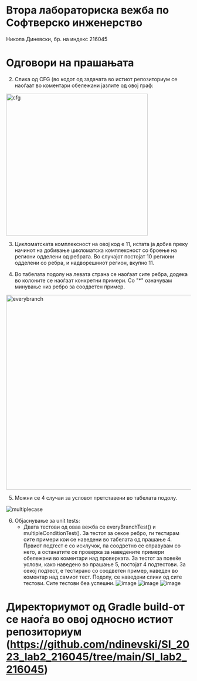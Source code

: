 # Втора лабораториска вежба по Софтверско инженерство
Никола Диневски, бр. на индекс 216045

# Одговори на прашањата

2. Слика од CFG (во кодот од задачата во истиот репозиториум се наоѓаат во коментари обележани јазлите од овој граф:
<img width="386" alt="cfg" src="https://github.com/ndinevski/SI_2023_lab2_216045/assets/61565298/aed7e44f-5198-44ba-b788-79e4ad4e8477">

3. Цикломатската комплексност на овој код е 11, истата ја добив преку начинот на добивање цикломатска комплексност со броење на региони 
   одделени од ребрата. Во случајот постојат 10 региони одделени со ребра, и надворешниот регион, вкупно 11.
   
4. Во табелата подолу на левата страна се наоѓаат сите ребра, додека во колоните се наоѓаат конкретни примери. Со "\*" означувам минување низ ребро за соодветен пример.
<img width="529" alt="everybranch" src="https://github.com/ndinevski/SI_2023_lab2_216045/assets/61565298/a34ee72c-e531-4692-a257-fb279c755c2b">

5. Можни се 4 случаи за условот претставени во табелата подолу.

![multiplecase](https://github.com/ndinevski/SI_2023_lab2_216045/assets/61565298/d7746545-ed13-4879-95bd-2f74b3d83eed)

6. Објаснување за unit tests:
   - Двата тестови од оваа вежба се everyBranchTest() и multipleConditionTest(). За тестот за секое ребро, ги тестирам сите примери кои се наведени во
     табелата од прашање 4. Првиот подтест е со исклучок, па соодветно се справувам со него, а останатите се проверка за наведените примери обележани во 
     коментари над проверката. За тестот за повеќе услови, како наведено во прашање 5, постојат 4 подтестови. За секој подтест,
     е тестирано со соодветен пример, наведен во коментар над самиот тест. Подолу, се наведени слики од сите тестови. Сите тестови беа успешни.
     ![image](https://github.com/ndinevski/SI_2023_lab2_216045/assets/61565298/baba6454-501b-4cfa-97c4-d1fa110aa8cc)
     ![image](https://github.com/ndinevski/SI_2023_lab2_216045/assets/61565298/c31c9221-b6bf-4ae4-bbe1-bac41e8c84ca)
     ![image](https://github.com/ndinevski/SI_2023_lab2_216045/assets/61565298/5525f9af-2cb3-4dbb-822e-678478568bd9)

# Директориумот од Gradle build-от се наоѓа во овој односно  истиот репозиториум (https://github.com/ndinevski/SI_2023_lab2_216045/tree/main/SI_lab2_216045)
